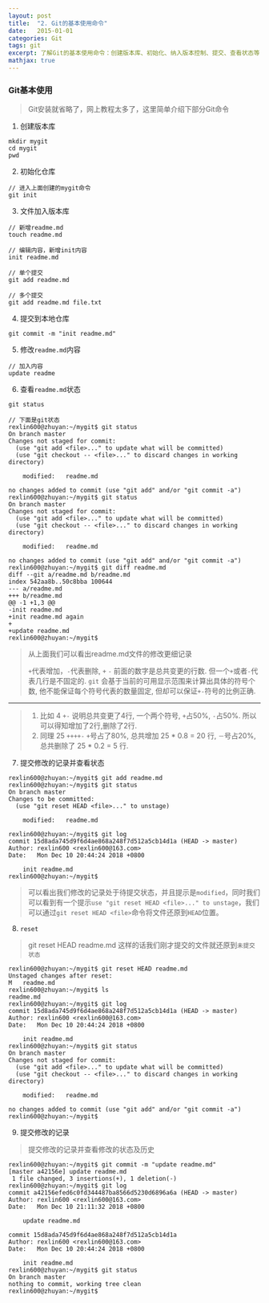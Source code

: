 ```yaml
---
layout: post
title:  "2. Git的基本使用命令"
date:   2015-01-01
categories: Git
tags: git
excerpt: 了解Git的基本使用命令：创建版本库、初始化、纳入版本控制、提交、查看状态等
mathjax: true
---
```


### Git基本使用

> Git安装就省略了，网上教程太多了，这里简单介绍下部分Git命令

1. 创建版本库
```
mkdir mygit
cd mygit
pwd
```

2. 初始化仓库
```
// 进入上面创建的mygit命令
git init
```

3. 文件加入版本库
```
// 新增readme.md
touch readme.md

// 编辑内容，新增init内容
init readme.md

// 单个提交
git add readme.md

// 多个提交
git add readme.md file.txt
```

4. 提交到本地仓库
```
git commit -m "init readme.md"
```

5. 修改`readme.md`内容
```
// 加入内容
update readme
```

6. 查看`readme.md`状态
```
git status

// 下面是git状态
rexlin600@zhuyan:~/mygit$ git status
On branch master
Changes not staged for commit:
  (use "git add <file>..." to update what will be committed)
  (use "git checkout -- <file>..." to discard changes in working directory)

	modified:   readme.md

no changes added to commit (use "git add" and/or "git commit -a")
rexlin600@zhuyan:~/mygit$ git status
On branch master
Changes not staged for commit:
  (use "git add <file>..." to update what will be committed)
  (use "git checkout -- <file>..." to discard changes in working directory)

	modified:   readme.md

no changes added to commit (use "git add" and/or "git commit -a")
rexlin600@zhuyan:~/mygit$ git diff readme.md
diff --git a/readme.md b/readme.md
index 542aa8b..50c8bba 100644
--- a/readme.md
+++ b/readme.md
@@ -1 +1,3 @@
-init readme.md
+init readme.md again
+
+update readme.md
rexlin600@zhuyan:~/mygit$
```

> 从上面我们可以看出readme.md文件的修改更细记录
> 
> `+`代表增加，`-`代表删除, `+` `-` 前面的数字是总共变更的行数. 
> 但一个`+`或者`-`代表几行是不固定的. `git` 会基于当前的可用显示范围来计算出具体的符号个数, 他不能保证每个符号代表的数量固定, 但却可以保证`+-`符号的比例正确.

***

> 1. 比如 4 `+-` 说明总共变更了4行, 一个两个符号, `+`占50%, `-`占50%. 所以可以得知增加了2行,删除了2行.
> 2. 同理 25 `++++-` `+`号占了80%, 总共增加 25 * 0.8 = 20 行, `－`号占20%, 总共删除了 25 * 0.2 = 5 行.

7. 提交修改的记录并查看状态

```
rexlin600@zhuyan:~/mygit$ git add readme.md
rexlin600@zhuyan:~/mygit$ git status
On branch master
Changes to be committed:
  (use "git reset HEAD <file>..." to unstage)

	modified:   readme.md

rexlin600@zhuyan:~/mygit$ git log
commit 15d8ada745d9f6d4ae868a248f7d512a5cb14d1a (HEAD -> master)
Author: rexlin600 <rexlin600@163.com>
Date:   Mon Dec 10 20:44:24 2018 +0800

    init readme.md
rexlin600@zhuyan:~/mygit$
```
> 可以看出我们修改的记录处于待提交状态，并且提示是`modified`，同时我们可以看到有一个提示`use "git reset HEAD <file>..." to unstage`，我们可以通过`git reset HEAD <file>`命令将文件还原到`HEAD`位置。

8. `reset`

> git reset HEAD readme.md
> 这样的话我们刚才提交的文件就还原到`未提交状态`

```
rexlin600@zhuyan:~/mygit$ git reset HEAD readme.md
Unstaged changes after reset:
M	readme.md
rexlin600@zhuyan:~/mygit$ ls
readme.md
rexlin600@zhuyan:~/mygit$ git log
commit 15d8ada745d9f6d4ae868a248f7d512a5cb14d1a (HEAD -> master)
Author: rexlin600 <rexlin600@163.com>
Date:   Mon Dec 10 20:44:24 2018 +0800

    init readme.md
rexlin600@zhuyan:~/mygit$ git status
On branch master
Changes not staged for commit:
  (use "git add <file>..." to update what will be committed)
  (use "git checkout -- <file>..." to discard changes in working directory)

	modified:   readme.md

no changes added to commit (use "git add" and/or "git commit -a")
rexlin600@zhuyan:~/mygit$
```

9. 提交修改的记录

> 提交修改的记录并查看修改的状态及历史

```
rexlin600@zhuyan:~/mygit$ git commit -m "update readme.md"
[master a42156e] update readme.md
 1 file changed, 3 insertions(+), 1 deletion(-)
rexlin600@zhuyan:~/mygit$ git log
commit a42156efed6c0fd344487ba8566d5230d6896a6a (HEAD -> master)
Author: rexlin600 <rexlin600@163.com>
Date:   Mon Dec 10 21:11:32 2018 +0800

    update readme.md

commit 15d8ada745d9f6d4ae868a248f7d512a5cb14d1a
Author: rexlin600 <rexlin600@163.com>
Date:   Mon Dec 10 20:44:24 2018 +0800

    init readme.md
rexlin600@zhuyan:~/mygit$ git status
On branch master
nothing to commit, working tree clean
rexlin600@zhuyan:~/mygit$
```
